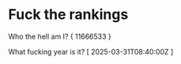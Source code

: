 # Fuck the rankings

Who the hell am I?
{ 11666533 }

What fucking year is it?
[ 2025-03-31T08:40:00Z ]
